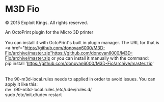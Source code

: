 # M3D Fio
© 2015 Exploit Kings. All rights reserved.

An OctoPrint plugin for the Micro 3D printer
<br>
<br>
You can install it with OctoPrint's built in plugin manager. The URL for that is <a href="https://github.com/donovan6000/M3D-Fio/archive/master.zip"https://github.com/donovan6000/M3D-Fio/archive/master.zip</a> or you can install it manually with the command:
<br>
pip install 'https://github.com/donovan6000/M3D-Fio/archive/master.zip'
<br>
<br>
<br>
The 90-m3d-local.rules needs to applied in order to avoid issues. You can apply it like this:
<br>
mv ./90-m3d-local.rules /etc/udev/rules.d/
<br>
sudo /etc/init.d/udev restart
